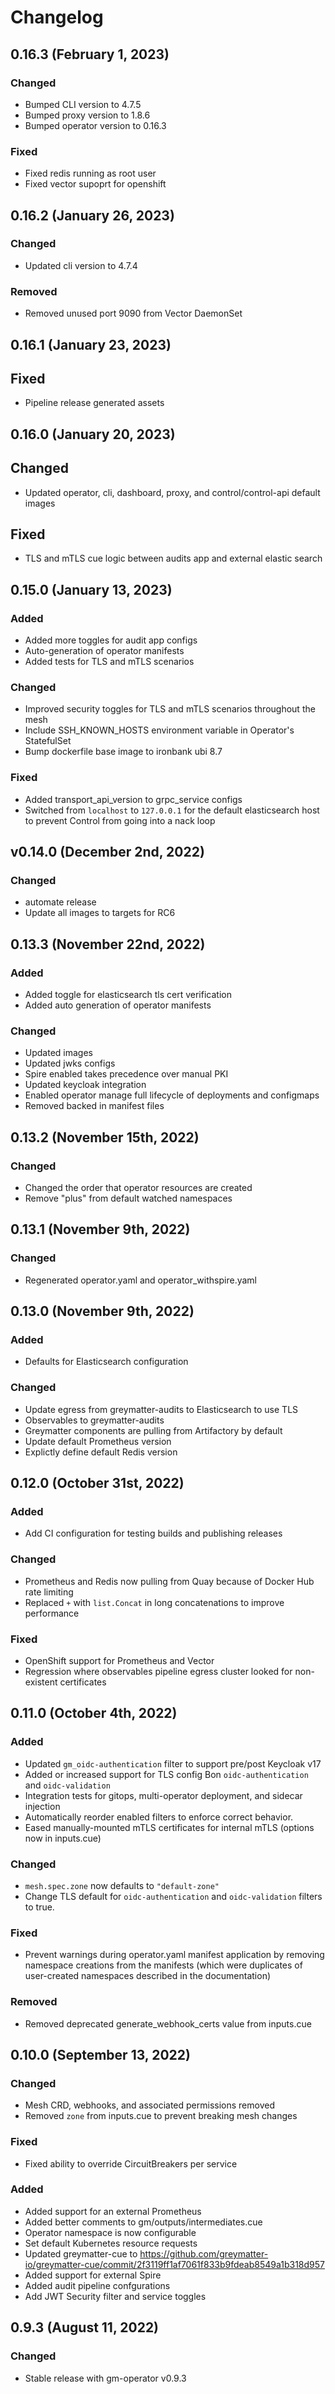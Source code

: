 # Changelog

## 0.16.3 (February 1, 2023)

### Changed

- Bumped CLI version to 4.7.5
- Bumped proxy version to 1.8.6
- Bumped operator version to 0.16.3

### Fixed

- Fixed redis running as root user
- Fixed vector supoprt for openshift

## 0.16.2 (January 26, 2023)

### Changed

- Updated cli version to 4.7.4

### Removed

- Removed unused port 9090 from Vector DaemonSet

## 0.16.1 (January 23, 2023)

## Fixed

- Pipeline release generated assets

## 0.16.0 (January 20, 2023)

## Changed

- Updated operator, cli, dashboard, proxy, and control/control-api default images

## Fixed

- TLS and mTLS cue logic between audits app and external elastic search

## 0.15.0 (January 13, 2023)

### Added

- Added more toggles for audit app configs
- Auto-generation of operator manifests
- Added tests for TLS and mTLS scenarios

### Changed

- Improved security toggles for TLS and mTLS scenarios throughout the mesh
- Include SSH_KNOWN_HOSTS environment variable in Operator's StatefulSet
- Bump dockerfile base image to ironbank ubi 8.7

### Fixed

- Added transport_api_version to grpc_service configs
- Switched from `localhost` to `127.0.0.1` for the default elasticsearch host
  to prevent Control from going into a nack loop

## v0.14.0 (December 2nd, 2022)

### Changed

- automate release
- Update all images to targets for RC6

## 0.13.3 (November 22nd, 2022)

### Added

- Added toggle for elasticsearch tls cert verification
- Added auto generation of operator manifests

### Changed

- Updated images
- Updated jwks configs
- Spire enabled takes precedence over manual PKI
- Updated keycloak integration
- Enabled operator manage full lifecycle of deployments and configmaps
- Removed backed in manifest files

## 0.13.2 (November 15th, 2022)

### Changed

- Changed the order that operator resources are created
- Remove "plus" from default watched namespaces

## 0.13.1 (November 9th, 2022)

### Changed

- Regenerated operator.yaml and operator_withspire.yaml

## 0.13.0 (November 9th, 2022)

### Added

- Defaults for Elasticsearch configuration

### Changed

- Update egress from greymatter-audits to Elasticsearch to use TLS
- Observables to greymatter-audits
- Greymatter components are pulling from Artifactory by default
- Update default Prometheus version
- Explictly define default Redis version

## 0.12.0 (October 31st, 2022)

### Added

- Add CI configuration for testing builds and publishing releases

### Changed

- Prometheus and Redis now pulling from Quay because of Docker Hub rate limiting
- Replaced `+` with `list.Concat` in long concatenations to improve performance

### Fixed

- OpenShift support for Prometheus and Vector
- Regression where observables pipeline egress cluster looked for non-existent certificates

## 0.11.0 (October 4th, 2022)

### Added

- Updated `gm_oidc-authentication` filter to support pre/post Keycloak v17 
- Added or increased support for TLS config Bon `oidc-authentication` and `oidc-validation`
- Integration tests for gitops, multi-operator deployment, and sidecar injection
- Automatically reorder enabled filters to enforce correct behavior.
- Eased manually-mounted mTLS certificates for internal mTLS (options now in inputs.cue)

### Changed

- `mesh.spec.zone` now defaults to `"default-zone"`
- Change TLS default for `oidc-authentication` and `oidc-validation` filters to true.

### Fixed 

- Prevent warnings during operator.yaml manifest application by removing namespace creations from the manifests (which were duplicates of user-created namespaces described in the documentation)

### Removed

- Removed deprecated generate_webhook_certs value from inputs.cue

## 0.10.0 (September 13, 2022)

### Changed

- Mesh CRD, webhooks, and associated permissions removed
- Removed `zone` from inputs.cue to prevent breaking mesh changes

### Fixed

- Fixed ability to override CircuitBreakers per service

### Added

- Added support for an external Prometheus
- Added better comments to gm/outputs/intermediates.cue
- Operator namespace is now configurable
- Set default Kubernetes resource requests
- Updated greymatter-cue to https://github.com/greymatter-io/greymatter-cue/commit/2f3119ff1af7061f833b9fdeab8549a1b318d957
- Added support for external Spire
- Added audit pipeline confgurations
- Add JWT Security filter and service toggles

## 0.9.3 (August 11, 2022)

### Changed

- Stable release with gm-operator v0.9.3
